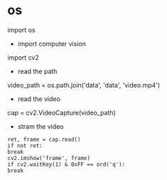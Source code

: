 # os

import os

- import computer vision

import cv2

- read the path

video_path = os.path.join('data', 'data', 'video.mp4')

- read the video

cap = cv2.VideoCapture(video_path)

- stram the video

```while True:
ret, frame = cap.read()
if not ret:
break
cv2.imshow('frame', frame)
if cv2.waitKey(1) & 0xFF == ord('q'):
break

```
